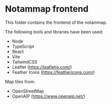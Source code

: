 # Notammap frontend

This folder contains the frontend of the notammap.

The following tools and libraries have been used:

-   Node
-   TypeScript
-   React
-   Vite
-   TailwindCSS
-   Leaflet (https://leafletjs.com/)
-   Feather Icons (https://feathericons.com/)

Map tiles from:

-   OpenStreetMap
-   OpenAIP (https://www.openaip.net/)

